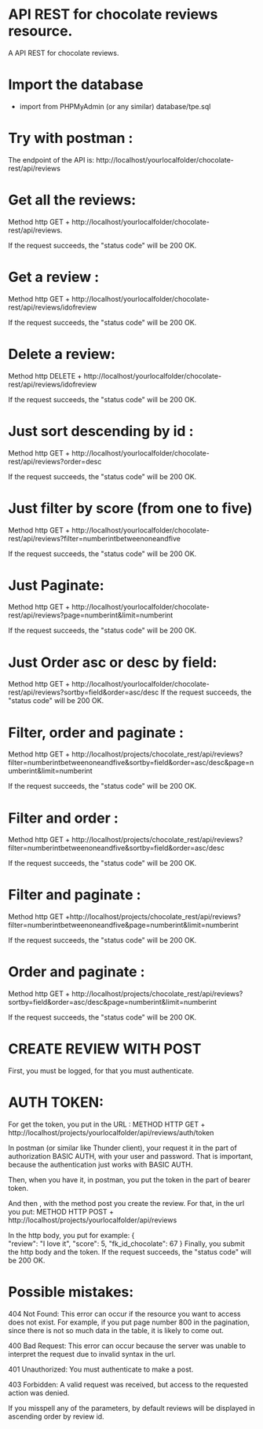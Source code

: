 # API REST for chocolate reviews resource.
A API REST for chocolate reviews.

# Import the database

- import from PHPMyAdmin (or any similar) database/tpe.sql

# Try with postman :

The endpoint of the API is: http://localhost/yourlocalfolder/chocolate-rest/api/reviews

# Get all the reviews: 
 Method http GET + http://localhost/yourlocalfolder/chocolate-rest/api/reviews.

 If the request succeeds, the "status code" will be 200 OK.

# Get a review :
  Method http GET + http://localhost/yourlocalfolder/chocolate-rest/api/reviews/idofreview

  If the request succeeds, the "status code" will be 200 OK.

# Delete a review: 

  Method http DELETE + http://localhost/yourlocalfolder/chocolate-rest/api/reviews/idofreview

  If the request succeeds, the "status code" will be 200 OK.

#  Just sort descending by id :

  Method http GET + http://localhost/yourlocalfolder/chocolate-rest/api/reviews?order=desc

  If the request succeeds, the "status code" will be 200 OK.

# Just filter by score (from one to five)
 Method http GET + http://localhost/yourlocalfolder/chocolate-rest/api/reviews?filter=numberintbetweenoneandfive

  If the request succeeds, the "status code" will be 200 OK.

# Just Paginate:
 Method http GET + http://localhost/yourlocalfolder/chocolate-rest/api/reviews?page=numberint&limit=numberint

  If the request succeeds, the "status code" will be 200 OK.
# Just Order asc or desc by field:
 Method http GET + http://localhost/yourlocalfolder/chocolate-rest/api/reviews?sortby=field&order=asc/desc
  If the request succeeds, the "status code" will be 200 OK.

# Filter, order and paginate :
  Method http GET + http://localhost/projects/chocolate_rest/api/reviews?filter=numberintbetweenoneandfive&sortby=field&order=asc/desc&page=numberint&limit=numberint

  If the request succeeds, the "status code" will be 200 OK.
  
# Filter and order :
  Method http GET + http://localhost/projects/chocolate_rest/api/reviews?filter=numberintbetweenoneandfive&sortby=field&order=asc/desc

  If the request succeeds, the "status code" will be 200 OK.
  
  
# Filter and paginate :
  Method http GET +http://localhost/projects/chocolate_rest/api/reviews?filter=numberintbetweenoneandfive&page=numberint&limit=numberint

 If the request succeeds, the "status code" will be 200 OK.
  
# Order and paginate : 
 Method http GET + http://localhost/projects/chocolate_rest/api/reviews?sortby=field&order=asc/desc&page=numberint&limit=numberint

If the request succeeds, the "status code" will be 200 OK.
  

# CREATE REVIEW WITH POST

First, you must be logged, for that you must authenticate.

# AUTH TOKEN:
 For get the token, you put in the URL :
 METHOD HTTP GET +  http://localhost/projects/yourlocalfolder/api/reviews/auth/token

 In postman (or similar like Thunder client), your request it in the part of authorization BASIC AUTH, with your user and password. That is important, because the authentication just  works with BASIC AUTH. 
 
 Then, when you have it, in postman, you put the token in the part of bearer token. 
 
 And then , with the method post you create the review. For that, in the url you put: 
 METHOD HTTP POST + http://localhost/projects/yourlocalfolder/api/reviews

In the http body, you put for example:
{   
    "review": "I love it",
    "score": 5,
    "fk_id_chocolate": 67
}
Finally, you submit the http body and the token.
If the request succeeds, the "status code" will be 200 OK.

 # Possible mistakes: 

 404 Not Found: This error can occur if the resource you want to access does not exist. For example, if you put page number 800 in the pagination, since there is not so much data in the table, it is likely to come out.
 
 400 Bad Request: This error can occur because the server was unable to interpret the request due to invalid syntax in the url.

 401 Unauthorized: You must authenticate to make a post.
  
 403 Forbidden: A valid request was received, but access to the requested action was denied.

If you misspell any of the parameters, by default reviews will be displayed in ascending order by review id.



